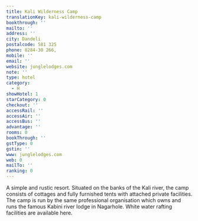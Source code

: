 ```yaml
---
title: Kali Wilderness Camp
translationKey: kali-wilderness-camp
bookthrough: ''
mailto: ''
address: ''
city: Dandeli
postalcode: 581 325
phone: 8284-30 266,
mobile: ''
email: ''
website: junglelodges.com
note: ''
type: hotel
category:
  - H
showHotel: 1
starCategory: 0
checkout: ''
accessRail: ''
accessAir: ''
accessBus: ''
advantage: ''
rooms: 0
bookThrough: ''
gstType: 0
gstin: ''
www: junglelodges.com
web: 0
mailTo: ''
ranking: 0
---
```







A simple and rustic resort. Situated on the banks of the Kali river, the camp consists of cottages and fully furnished tents with attached private facilities.  The camp is run by the same professional organisation which owns and runs the famous Kabini river lodge in Nagarhole. White water rafting facilities are available here.